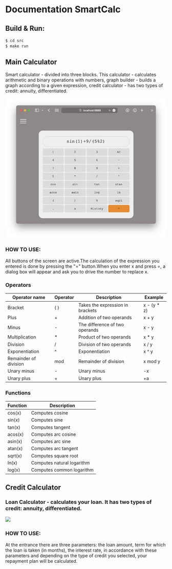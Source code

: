 Documentation SmartCalc
=============================

## Build & Run:
```bash
$ cd src
$ make run
```

Main Calculator
---------------

Smart calculator - divided into three blocks. This calculator - calculates arithmetic and binary operations with numbers, graph builder - builds a graph according to a given expression, credit calculator - has two types of credit: annuity, differentiated.

![](images/calc.png)

### HOW TO USE:

All buttons of the screen are active.The calculation of the expression you entered is done by pressing the "=" button.When you enter x and press =, a dialog box will appear and ask you to drive the number to replace x.

### Operators


| Operator name | Operator | Description | Example |
| --- | --- | --- | --- |
| Bracket | ( ) | Takes the expression in brackets | x - (y * z) |
| Plus | + | Addition of two operands | x + y |
| Minus | - | The difference of two operands | x - y |
| Multiplication | * | Product of two operands | x * y |
| Division | / | Division of two operands | x / y |
| Exponentiation | ^ | Exponentiation | x ^ y |
| Remainder of division | mod | Remainder of division | x mod y |
| Unary minus | - | Unary minus | -x |
| Unary plus | + | Unary plus | +a |

### Functions

| Function | Description |
| --- | --- |
| cos(x) | Computes cosine |
| sin(x) | Computes sine |
| tan(x) | Computes tangent |
| acos(x) | Computes arc cosine |
| asin(x) | Computes arc sine |
| atan(x) | Computes arc tangent |
| sqrt(x) | Computes square root |
| ln(x) | Computes natural logarithm |
| log(x) | Computes common logarithm |


Credit Calculator
-----------------

### Loan Calculator - calculates your loan. It has two types of credit: annuity, differentiated.

![](images/credit.png)

### HOW TO USE:

At the entrance there are three parameters: the loan amount, term for which the loan is taken (in months), the interest rate, in accordance with these parameters and depending on the type of credit you selected, your repayment plan will be calculated.

